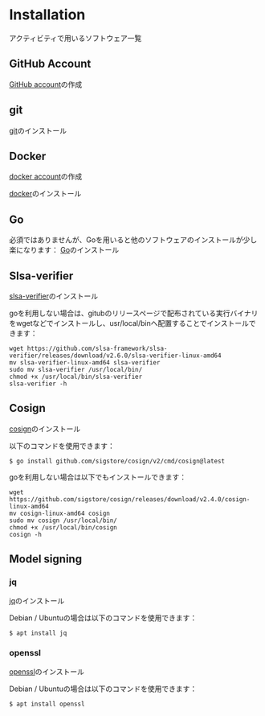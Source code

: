 # Installation
アクティビティで用いるソフトウェア一覧

## GitHub Account
[GitHub account](https://docs.github.com/en/get-started/start-your-journey/creating-an-account-on-github)の作成

## git
[git](https://github.com/git-guides/install-git)のインストール

## Docker
[docker account](https://hub.docker.com/signup)の作成

[docker](https://docs.docker.com/engine/install/)のインストール

## Go
必須ではありませんが、Goを用いると他のソフトウェアのインストールが少し楽になります：
[Go](https://go.dev/doc/install)のインストール


## Slsa-verifier
[slsa-verifier](https://github.com/slsa-framework/slsa-verifier?tab=readme-ov-file#option-1-install-via-go)のインストール

goを利用しない場合は、gitubのリリースページで配布されている実行バイナリをwgetなどでインストールし、usr/local/binへ配置することでインストールできます：
```shell
wget https://github.com/slsa-framework/slsa-verifier/releases/download/v2.6.0/slsa-verifier-linux-amd64
mv slsa-verifier-linux-amd64 slsa-verifier
sudo mv slsa-verifier /usr/local/bin/
chmod +x /usr/local/bin/slsa-verifier
slsa-verifier -h
```

## Cosign
[cosign](https://github.com/sigstore/cosign?tab=readme-ov-file#installation)のインストール

以下のコマンドを使用できます：
```shell
$ go install github.com/sigstore/cosign/v2/cmd/cosign@latest
```

goを利用しない場合は以下でもインストールできます：
```shell
wget https://github.com/sigstore/cosign/releases/download/v2.4.0/cosign-linux-amd64
mv cosign-linux-amd64 cosign
sudo mv cosign /usr/local/bin/
chmod +x /usr/local/bin/cosign
cosign -h
```

## Model signing
### jq
[jq](https://jqlang.github.io/jq/download/)のインストール

Debian / Ubuntuの場合は以下のコマンドを使用できます：
```shell
$ apt install jq
```

### openssl
[openssl](https://www.openssl.org/source/)のインストール

Debian / Ubuntuの場合は以下のコマンドを使用できます：
```shell
$ apt install openssl
```

